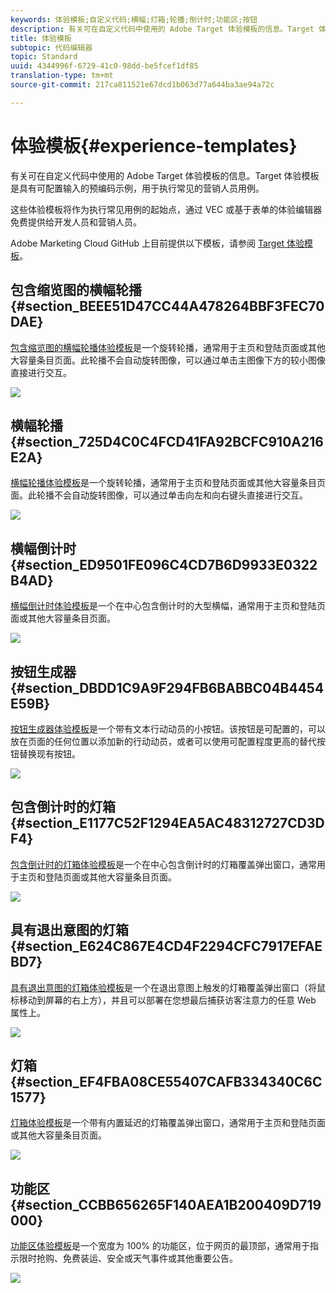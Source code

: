 ```yaml
---
keywords: 体验模板;自定义代码;横幅;灯箱;轮播;倒计时;功能区;按钮
description: 有关可在自定义代码中使用的 Adobe Target 体验模板的信息。Target 体验模板是具有可配置输入的预编码示例，用于执行常见的营销人员用例。
title: 体验模板
subtopic: 代码编辑器
topic: Standard
uuid: 4344996f-6729-41c0-98dd-be5fcef1df85
translation-type: tm+mt
source-git-commit: 217ca811521e67dcd1b063d77a644ba3ae94a72c

---
```



# 体验模板{#experience-templates}

有关可在自定义代码中使用的 Adobe Target 体验模板的信息。Target 体验模板是具有可配置输入的预编码示例，用于执行常见的营销人员用例。

这些体验模板将作为执行常见用例的起始点，通过 VEC 或基于表单的体验编辑器免费提供给开发人员和营销人员。

Adobe Marketing Cloud GitHub 上目前提供以下模板，请参阅 [Target 体验模板](https://github.com/Adobe-Marketing-Cloud/target-experience-templates)。

## 包含缩览图的横幅轮播 {#section_BEEE51D47CC44A478264BBF3FEC70DAE}

[包含缩览图的横幅轮播体验模板](https://github.com/Adobe-Marketing-Cloud/target-experience-templates/tree/master/banner-carousel-thumbnails)是一个旋转轮播，通常用于主页和登陆页面或其他大容量条目页面。此轮播不会自动旋转图像，可以通过单击主图像下方的较小图像直接进行交互。

![](assets/exp-template-banner-carousel-thumbnails.png)

## 横幅轮播 {#section_725D4C0C4FCD41FA92BCFC910A216E2A}

[横幅轮播体验模板](https://github.com/Adobe-Marketing-Cloud/target-experience-templates/tree/master/banner-carousel)是一个旋转轮播，通常用于主页和登陆页面或其他大容量条目页面。此轮播不会自动旋转图像，可以通过单击向左和向右键头直接进行交互。

![](assets/exp-template-banner-carousel.png)

## 横幅倒计时 {#section_ED9501FE096C4CD7B6D9933E0322B4AD}

[横幅倒计时体验模板](https://github.com/Adobe-Marketing-Cloud/target-experience-templates/tree/master/banner-countdown)是一个在中心包含倒计时的大型横幅，通常用于主页和登陆页面或其他大容量条目页面。

![](assets/exp-template-banner-countdown.png)

## 按钮生成器 {#section_DBDD1C9A9F294FB6BABBC04B4454E59B}

[按钮生成器体验模板](https://github.com/Adobe-Marketing-Cloud/target-experience-templates/tree/master/button)是一个带有文本行动动员的小按钮。该按钮是可配置的，可以放在页面的任何位置以添加新的行动动员，或者可以使用可配置程度更高的替代按钮替换现有按钮。

![](assets/exp-template-button-builder.png)

## 包含倒计时的灯箱 {#section_E1177C52F1294EA5AC48312727CD3DF4}

[包含倒计时的灯箱体验模板](https://github.com/Adobe-Marketing-Cloud/target-experience-templates/tree/master/lightbox-countdown)是一个在中心包含倒计时的灯箱覆盖弹出窗口，通常用于主页和登陆页面或其他大容量条目页面。

![](assets/exp-template-lightbox-countdown.png)

## 具有退出意图的灯箱 {#section_E624C867E4CD4F2294CFC7917EFAEBD7}

[具有退出意图的灯箱体验模板](https://github.com/Adobe-Marketing-Cloud/target-experience-templates/tree/master/lightbox-exit-intent)是一个在退出意图上触发的灯箱覆盖弹出窗口（将鼠标移动到屏幕的右上方），并且可以部署在您想最后捕获访客注意力的任意 Web 属性上。

![](assets/exp-template-lightbox-exit.png)

## 灯箱 {#section_EF4FBA08CE55407CAFB334340C6C1577}

[灯箱体验模板](https://github.com/Adobe-Marketing-Cloud/target-experience-templates)是一个带有内置延迟的灯箱覆盖弹出窗口，通常用于主页和登陆页面或其他大容量条目页面。

![](assets/exp-template-lightbox.png)

## 功能区 {#section_CCBB656265F140AEA1B200409D719000}

[功能区体验模板](https://github.com/Adobe-Marketing-Cloud/target-experience-templates/tree/master/ribbon)是一个宽度为 100% 的功能区，位于网页的最顶部，通常用于指示限时抢购、免费装运、安全或天气事件或其他重要公告。

![](assets/exp-template-ribbon.png)

